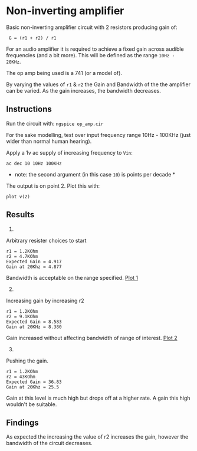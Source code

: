 # Non-inverting amplifier

Basic non-inverting amplifier circuit with 2 resistors producing gain of:
```
 G = (r1 + r2) / r1
```

For an audio amplifier it is required to achieve a fixed gain across audible 
frequencies (and a bit more).
This will be defined as the range `10Hz - 20KHz`.

The op amp being used is a 741 (or a model of).

By varying the values of `r1` & `r2` the Gain and Bandwidth of the the amplifier
can be varied.
As the gain increases, the bandwidth decreases.

## Instructions

Run the circuit with:
```ngspice op_amp.cir```

For the sake modelling, test over input frequency range 10Hz - 100KHz (just
wider than normal human hearing).

Apply a 1v ac supply of increasing frequency to `Vin`:
```
ac dec 10 10Hz 100KHz
```
* note: the second argument (in this case `10`) is points per decade *

The output is on point 2. Plot this with:
```
plot v(2)
```

## Results

1.
Arbitrary resister choices to start
```
r1 = 1.2KOhm
r2 = 4.7KOhm
Expected Gain = 4.917
Gain at 20Khz = 4.877
```
Bandwidth is acceptable on the range specified.
[Plot 1](plots/plot_1.png)

2.
Increasing gain by increasing r2
```
r1 = 1.2KOhm
r2 = 9.1KOhm
Expected Gain = 8.583
Gain at 20KHz = 8.380
```
Gain increased without affecting bandwidth of range of interest.
[Plot 2](plots/plot_2.png)

3.

Pushing the gain.
```
r1 = 1.2KOhm
r2 = 43KOhm
Expected Gain = 36.83
Gain at 20Khz = 25.5
```
Gain at this level is much high but drops off at a higher rate. A gain this high
wouldn't be suitable.


## Findings

As expected the increasing the value of r2 increases the gain, however the
bandwidth of the circuit decreases.
